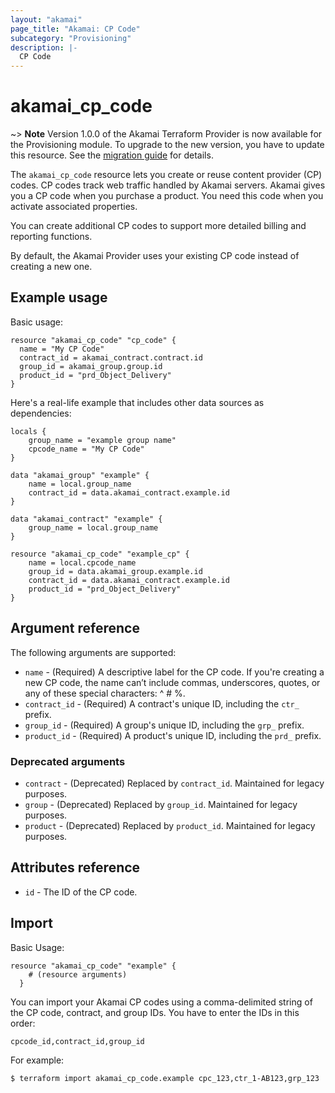 ```yaml
---
layout: "akamai"
page_title: "Akamai: CP Code"
subcategory: "Provisioning"
description: |-
  CP Code
---
```


# akamai_cp_code

~> **Note** Version 1.0.0 of the Akamai Terraform Provider is now available for the Provisioning module. To upgrade to the new version, you have to update this resource. See the [migration guide](../guides/1.0_migration.md) for details. 

The `akamai_cp_code` resource lets you create or reuse content provider (CP) codes.  CP codes track web traffic handled by Akamai servers. Akamai gives you a CP code when you purchase a product. You need this code when you activate associated properties. 

You can create additional CP codes to support more detailed billing and reporting functions.

By default, the Akamai Provider uses your existing CP code instead of creating a new one.

## Example usage

Basic usage:

```hcl
resource "akamai_cp_code" "cp_code" {
  name = "My CP Code"
  contract_id = akamai_contract.contract.id
  group_id = akamai_group.group.id
  product_id = "prd_Object_Delivery"
}
```

Here's a real-life example that includes other data sources as dependencies:

```
locals {
    group_name = "example group name"
    cpcode_name = "My CP Code"
}

data "akamai_group" "example" {
    name = local.group_name
    contract_id = data.akamai_contract.example.id
}

data "akamai_contract" "example" {
    group_name = local.group_name
}

resource "akamai_cp_code" "example_cp" {
    name = local.cpcode_name
    group_id = data.akamai_group.example.id
    contract_id = data.akamai_contract.example.id
    product_id = "prd_Object_Delivery"
}
```
## Argument reference

The following arguments are supported:

* `name` - (Required) A descriptive label for the CP code. If you're creating a new CP code, the name can’t include commas, underscores, quotes, or any of these special characters: ^ # %.
* `contract_id` - (Required) A contract's unique ID, including the `ctr_` prefix. 
* `group_id` - (Required) A group's unique ID, including the `grp_` prefix.
* `product_id` - (Required) A product's unique ID, including the `prd_` prefix.

### Deprecated arguments

* `contract` - (Deprecated) Replaced by `contract_id`. Maintained for legacy purposes.
* `group` - (Deprecated) Replaced by `group_id`. Maintained for legacy purposes.
* `product` - (Deprecated) Replaced by `product_id`. Maintained for legacy purposes.

## Attributes reference

* `id` - The ID of the CP code.

## Import

Basic Usage:

```hcl
resource "akamai_cp_code" "example" {
    # (resource arguments)
  }
```

You can import your Akamai CP codes using a comma-delimited string of the CP code, 
contract, and group IDs. You have to enter the IDs in this order: 

`cpcode_id,contract_id,group_id`

For example:

```shell
$ terraform import akamai_cp_code.example cpc_123,ctr_1-AB123,grp_123
```